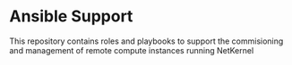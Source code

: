 # Ansible Support

This repository contains roles and playbooks to support the commisioning
and management of remote compute instances running NetKernel

